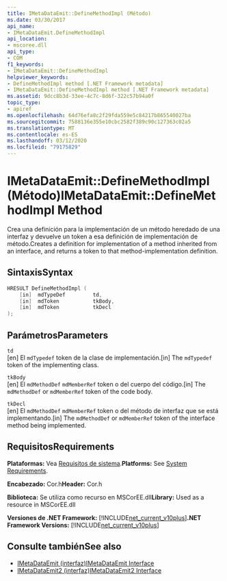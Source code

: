 ```yaml
---
title: IMetaDataEmit::DefineMethodImpl (Método)
ms.date: 03/30/2017
api_name:
- IMetaDataEmit.DefineMethodImpl
api_location:
- mscoree.dll
api_type:
- COM
f1_keywords:
- IMetaDataEmit::DefineMethodImpl
helpviewer_keywords:
- DefineMethodImpl method [.NET Framework metadata]
- IMetaDataEmit::DefineMethodImpl method [.NET Framework metadata]
ms.assetid: 9dcc8b3d-33ee-4c7c-8d6f-322c57b94a0f
topic_type:
- apiref
ms.openlocfilehash: 64d76efa8c2f29fda559e5c84217b865540027ba
ms.sourcegitcommit: 7588136e355e10cbc2582f389c90c127363c02a5
ms.translationtype: MT
ms.contentlocale: es-ES
ms.lasthandoff: 03/12/2020
ms.locfileid: "79175829"
---
```

# <a name="imetadataemitdefinemethodimpl-method"></a><span data-ttu-id="2bc3d-102">IMetaDataEmit::DefineMethodImpl (Método)</span><span class="sxs-lookup"><span data-stu-id="2bc3d-102">IMetaDataEmit::DefineMethodImpl Method</span></span>
<span data-ttu-id="2bc3d-103">Crea una definición para la implementación de un método heredado de una interfaz y devuelve un token a esa definición de implementación de método.</span><span class="sxs-lookup"><span data-stu-id="2bc3d-103">Creates a definition for implementation of a method inherited from an interface, and returns a token to that method-implementation definition.</span></span>  
  
## <a name="syntax"></a><span data-ttu-id="2bc3d-104">Sintaxis</span><span class="sxs-lookup"><span data-stu-id="2bc3d-104">Syntax</span></span>  
  
```cpp  
HRESULT DefineMethodImpl (
    [in]  mdTypeDef         td,
    [in]  mdToken           tkBody,
    [in]  mdToken           tkDecl  
);  
```  
  
## <a name="parameters"></a><span data-ttu-id="2bc3d-105">Parámetros</span><span class="sxs-lookup"><span data-stu-id="2bc3d-105">Parameters</span></span>  
 `td`  
 <span data-ttu-id="2bc3d-106">[en] El `mdTypedef` token de la clase de implementación.</span><span class="sxs-lookup"><span data-stu-id="2bc3d-106">[in] The `mdTypedef` token of the implementing class.</span></span>  
  
 `tkBody`  
 <span data-ttu-id="2bc3d-107">[en] El `mdMethodDef` `mdMemberRef` token o del cuerpo del código.</span><span class="sxs-lookup"><span data-stu-id="2bc3d-107">[in] The `mdMethodDef` or `mdMemberRef` token of the code body.</span></span>  
  
 `tkDecl`  
 <span data-ttu-id="2bc3d-108">[en] El `mdMethodDef` `mdMemberRef` token o del método de interfaz que se está implementando.</span><span class="sxs-lookup"><span data-stu-id="2bc3d-108">[in] The `mdMethodDef` or `mdMemberRef` token of the interface method being implemented.</span></span>  
  
## <a name="requirements"></a><span data-ttu-id="2bc3d-109">Requisitos</span><span class="sxs-lookup"><span data-stu-id="2bc3d-109">Requirements</span></span>  
 <span data-ttu-id="2bc3d-110">**Plataformas:** Vea [Requisitos de sistema](../../../../docs/framework/get-started/system-requirements.md).</span><span class="sxs-lookup"><span data-stu-id="2bc3d-110">**Platforms:** See [System Requirements](../../../../docs/framework/get-started/system-requirements.md).</span></span>  
  
 <span data-ttu-id="2bc3d-111">**Encabezado:** Cor.h</span><span class="sxs-lookup"><span data-stu-id="2bc3d-111">**Header:** Cor.h</span></span>  
  
 <span data-ttu-id="2bc3d-112">**Biblioteca:** Se utiliza como recurso en MSCorEE.dll</span><span class="sxs-lookup"><span data-stu-id="2bc3d-112">**Library:** Used as a resource in MSCorEE.dll</span></span>  
  
 <span data-ttu-id="2bc3d-113">**Versiones de .NET Framework:** [!INCLUDE[net_current_v10plus](../../../../includes/net-current-v10plus-md.md)]</span><span class="sxs-lookup"><span data-stu-id="2bc3d-113">**.NET Framework Versions:** [!INCLUDE[net_current_v10plus](../../../../includes/net-current-v10plus-md.md)]</span></span>  
  
## <a name="see-also"></a><span data-ttu-id="2bc3d-114">Consulte también</span><span class="sxs-lookup"><span data-stu-id="2bc3d-114">See also</span></span>

- [<span data-ttu-id="2bc3d-115">IMetaDataEmit (interfaz)</span><span class="sxs-lookup"><span data-stu-id="2bc3d-115">IMetaDataEmit Interface</span></span>](../../../../docs/framework/unmanaged-api/metadata/imetadataemit-interface.md)
- [<span data-ttu-id="2bc3d-116">IMetaDataEmit2 (interfaz)</span><span class="sxs-lookup"><span data-stu-id="2bc3d-116">IMetaDataEmit2 Interface</span></span>](../../../../docs/framework/unmanaged-api/metadata/imetadataemit2-interface.md)
